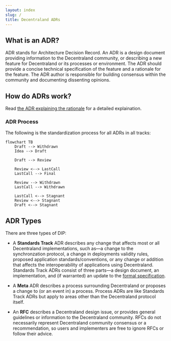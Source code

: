 ```yaml
---
layout: index
slug: /
title: Decentraland ADRs
---
```


## What is an ADR?

ADR stands for Architecture Decision Record. An ADR is a design document providing information to the Decentraland community, or describing a new feature for Decentraland or its processes or environment. The ADR should provide a concise technical specification of the feature and a rationale for the feature. The ADR author is responsible for building consensus within the community and documenting dissenting opinions.

## How do ADRs work?

Read [the ADR explaining the rationale](/adr/ADR-1) for a detailed explaination.

### ADR Process

The following is the standardization process for all ADRs in all tracks:

```mermaid
flowchart TB
    Draft --> Withdrawn
    Idea --> Draft

    Draft --> Review

    Review <--> LastCall
    LastCall --> Final

    Review --> Withdrawn
    LastCall --> Withdrawn

    LastCall <--> Stagnant
    Review <--> Stagnant
    Draft <--> Stagnant

```

## ADR Types

There are three types of DIP:

- A **Standards Track** ADR describes any change that affects most or all Decentraland implementations, such as—a change to the synchronzation protocol, a change in deployments validity rules, proposed application standards/conventions, or any change or addition that affects the interoperability of applications using Decentraland. Standards Track ADRs consist of three parts—a design document, an implementation, and (if warranted) an update to the [formal specification](https://github.com/decentraland/yellowpaper).

- A **Meta** ADR describes a process surrounding Decentraland or proposes a change to (or an event in) a process. Process ADRs are like Standards Track ADRs but apply to areas other than the Decentraland protocol itself.

- An **RFC** describes a Decentraland design issue, or provides general guidelines or information to the Decentraland community. RFCs do not necessarily represent Decentraland community consensus or a recommendation, so users and implementers are free to ignore RFCs or follow their advice.
